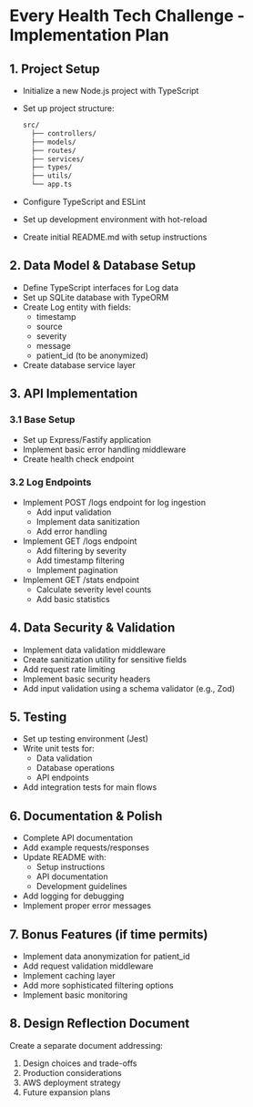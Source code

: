 # Every Health Tech Challenge - Implementation Plan

## 1. Project Setup

- Initialize a new Node.js project with TypeScript
- Set up project structure:

  ```bash
  src/
    ├── controllers/
    ├── models/
    ├── routes/
    ├── services/
    ├── types/
    ├── utils/
    └── app.ts
  ```

- Configure TypeScript and ESLint
- Set up development environment with hot-reload
- Create initial README.md with setup instructions

## 2. Data Model & Database Setup

- Define TypeScript interfaces for Log data
- Set up SQLite database with TypeORM
- Create Log entity with fields:
  - timestamp
  - source
  - severity
  - message
  - patient_id (to be anonymized)
- Create database service layer

## 3. API Implementation

### 3.1 Base Setup

- Set up Express/Fastify application
- Implement basic error handling middleware
- Create health check endpoint

### 3.2 Log Endpoints

- Implement POST /logs endpoint for log ingestion
  - Add input validation
  - Implement data sanitization
  - Add error handling
- Implement GET /logs endpoint
  - Add filtering by severity
  - Add timestamp filtering
  - Implement pagination
- Implement GET /stats endpoint
  - Calculate severity level counts
  - Add basic statistics

## 4. Data Security & Validation

- Implement data validation middleware
- Create sanitization utility for sensitive fields
- Add request rate limiting
- Implement basic security headers
- Add input validation using a schema validator (e.g., Zod)

## 5. Testing

- Set up testing environment (Jest)
- Write unit tests for:
  - Data validation
  - Database operations
  - API endpoints
- Add integration tests for main flows

## 6. Documentation & Polish

- Complete API documentation
- Add example requests/responses
- Update README with:
  - Setup instructions
  - API documentation
  - Development guidelines
- Add logging for debugging
- Implement proper error messages

## 7. Bonus Features (if time permits)

- Implement data anonymization for patient_id
- Add request validation middleware
- Implement caching layer
- Add more sophisticated filtering options
- Implement basic monitoring

## 8. Design Reflection Document

Create a separate document addressing:

1. Design choices and trade-offs
2. Production considerations
3. AWS deployment strategy
4. Future expansion plans
